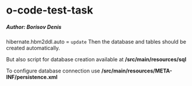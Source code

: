 # o-code-test-task
##### Author: Borisov Denis

hibernate.hbm2ddl.auto = `update` Then the database and tables should be created automatically.

But also script for database creation available at **/src/main/resources/sql**

To configure database connection use **/src/main/resources/META-INF/persistence.xml**
